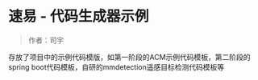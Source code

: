 # 速易 - 代码生成器示例
> 作者：司宇

存放了项目中的示例代码模版，如第一阶段的ACM示例代码模板，第二阶段的spring boot代码模板，自研的mmdetection遥感目标检测代码模板等